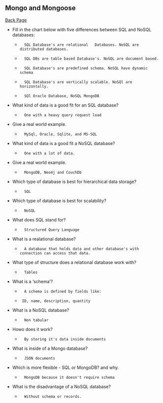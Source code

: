 ## Mongo and Mongoose


[Back Page](/301-notes.md)


- Fill in the chart below with five differences between SQL and NoSQL databases:
    *       SQL Database's are relational   Databases. NoSQL are distributed databases.
    *       SQL DBs are table based Database's. NoSQL are document based.
    *       SQL Database's are predefined schema. NoSQL have dynamic schema
    *       SQL Database's are vertically scalable. NoSQl are horizontally.
    *       SQl Oracle Database, NoSQL MongoDB

- What kind of data is a good fit for an SQL database?
    *       One with a heavy query request load
- Give a real world example.
    *       MySql, Oracle, Sqlite, and MS-SQL
- What kind of data is a good fit a NoSQL database?
    *       One with a lot of data.
- Give a real world example.
    *       MongoDB, Neo4j and CouchDb
- Which type of database is best for hierarchical data storage?
    *       SQL
- Which type of database is best for scalability?
    *       NoSQL

- What does SQL stand for?
    *       Structured Query Language
- What is a realational database?
    *       A database that holds data and other database's with connection can access that data.
- What type of structure does a relational database work with?
    *       Tables
- What is a ‘schema’?
    *       A schema is defined by fields like:
     *      ID, name, description, quantity
- What is a NoSQL database?
    *       Non tabular
- Howo does it work?
    *       By storing it's data inside documents
- What is inside of a Mongo database?
    *       JSON documents
- Which is more flexible - SQL or MongoDB? and why.
    *       MongoDB because it doesn't require schema
- What is the disadvantage of a NoSQL database?
    *       Without schema or records.